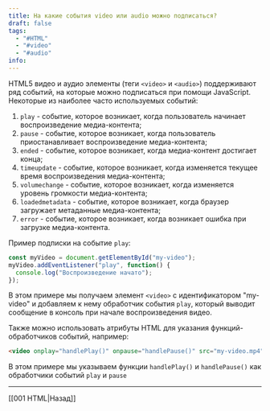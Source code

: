 ```yaml
---
title: На какие события video или audio можно подписаться?
draft: false
tags:
  - "#HTML"
  - "#video"
  - "#audio"
info:
---
```

HTML5 видео и аудио элементы (теги `<video>` и `<audio>`) поддерживают ряд событий, на которые можно подписаться при помощи JavaScript. Некоторые из наиболее часто используемых событий:

1. `play` - событие, которое возникает, когда пользователь начинает воспроизведение медиа-контента;
2. `pause` - событие, которое возникает, когда пользователь приостанавливает воспроизведение медиа-контента;
3. `ended` - событие, которое возникает, когда медиа-контент достигает конца;
4. `timeupdate` - событие, которое возникает, когда изменяется текущее время воспроизведения медиа-контента;
5. `volumechange` - событие, которое возникает, когда изменяется уровень громкости медиа-контента;
6. `loadedmetadata` - событие, которое возникает, когда браузер загружает метаданные медиа-контента;
7. `error` - событие, которое возникает, когда возникает ошибка при загрузке медиа-контента.

Пример подписки на событие `play`:

```js
const myVideo = document.getElementById("my-video");
myVideo.addEventListener("play", function() {
  console.log("Воспроизведение начато");
});
```

В этом примере мы получаем элемент `<video>` с идентификатором "my-video" и добавляем к нему обработчик события `play`, который выводит сообщение в консоль при начале воспроизведения видео.

Также можно использовать атрибуты HTML для указания функций-обработчиков событий, например:

```html
<video onplay="handlePlay()" onpause="handlePause()" src="my-video.mp4"></video>
```

В этом примере мы указываем функции `handlePlay()` и `handlePause()` как обработчики событий `play` и `pause`

---

[[001 HTML|Назад]]